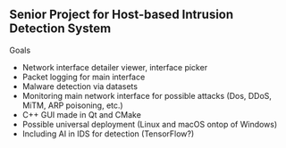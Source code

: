 ## Senior Project for Host-based Intrusion Detection System

Goals
- Network interface detailer viewer, interface picker
- Packet logging for main interface
- Malware detection via datasets
- Monitoring main network interface for possible attacks (Dos, DDoS, MiTM, ARP poisoning, etc.)
- C++ GUI made in Qt and CMake
- Possible universal deployment (Linux and macOS ontop of Windows)
- Including AI in IDS for detection (TensorFlow?)
